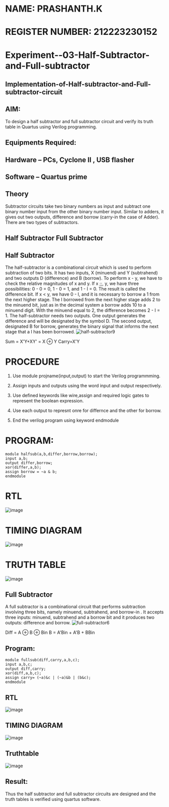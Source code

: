 # NAME: PRASHANTH.K
# REGISTER NUMBER: 212223230152

# Experiment--03-Half-Subtractor-and-Full-subtractor
## Implementation-of-Half-subtractor-and-Full-subtractor-circuit

## AIM:
To design a half subtractor and full subtractor circuit and verify its truth table in Quartus using Verilog programming.

## Equipments Required:
## Hardware – PCs, Cyclone II , USB flasher
## Software – Quartus prime
## Theory
Subtractor circuits take two binary numbers as input and subtract one binary number input from the other binary number input. Similar to adders, it gives out two outputs, difference and borrow (carry-in the case of Adder). There are two types of subtractors.

## Half Subtractor Full Subtractor
## Half Subtractor
The half-subtractor is a combinational circuit which is used to perform subtraction of two bits. It has two inputs, X (minuend) and Y (subtrahend) and two outputs D (difference) and B (borrow). To perform x - y, we have to check the relative magnitudes of x and y. If x ;;, y, we have three possibilities: 0 - 0 = 0, 1 - 0 = 1, and 1 - I = 0. The result is called the difference bit. If x < y, we have 0 - I, and it is necessary to borrow a 1 from the next higher stage. The I borrowed from the next higher stage adds 2 to the minuend bit, just as in the decimal system a borrow adds 10 to a minuend digit. With the minuend equal to 2, the difference becomes 2 - I = 1. The half-subtractor needs two outputs. One output generates the difference and will be designated by the symbol D. The second output, designated B for borrow, generates the binary signal that informs the next stage that a I has been borrowed.
![half-subtractor9](https://user-images.githubusercontent.com/36288975/166112538-58c3bc7c-ee5d-4e6a-ac8d-8e8328efe27a.png)

Sum = X'Y+XY' = X ⊕ Y
Carry=X'Y

# PROCEDURE
1) Use module projname(input,output) to start the Verilog programmming.

2) Assign inputs and outputs using the word input and output respectively.

3) Use defined keywords like wire,assign and required logic gates to represent the boolean expression.

4) Use each output to represnt onre for differnce and the other for borrow.

5) End the verilog program using keyword endmodule

# PROGRAM:
```
module halfsub(a,b,differ,borrow,borrow);
input a,b;
output differ,borrow;
xor(differ,a,b);
assign borrow = ~a & b;
endmodule
```
# RTL
![image](https://github.com/kannan-nagaraju/Experiment--03-Half-Subtractor-and-Full-subtractor/assets/145742755/a6719c94-ce4d-4270-95ad-f9ac6c0ca3db)

# TIMING DIAGRAM
![image](https://github.com/kannan-nagaraju/Experiment--03-Half-Subtractor-and-Full-subtractor/assets/145742755/78dff93f-2ced-4fe1-a0f2-7ad049998906)

# TRUTH TABLE
![image](https://github.com/kannan-nagaraju/Experiment--03-Half-Subtractor-and-Full-subtractor/assets/145742755/19fe1f9a-5914-440d-8356-5ab90a2862e7)


## Full Subtractor
A full subtractor is a combinational circuit that performs subtraction involving three bits, namely minuend, subtrahend, and borrow-in . It accepts three inputs: minuend, subtrahend and a borrow bit and it produces two outputs: difference and borrow. 
![full-subtractor6](https://user-images.githubusercontent.com/36288975/166112541-24c68359-3de8-4674-ae22-8272ffc385ed.png)


Diff = A ⊕ B ⊕ Bin B = A'Bin + A'B + BBin


## Program:
```
module fullsub(diff,carry,a,b,c);
input a,b,c;
output diff,carry;
xor(diff,a,b,c);
assign carry= (~a)&c | (~a)&b | (b&c);
endmodule
```
## RTL
![image](https://github.com/kannan-nagaraju/Experiment--03-Half-Subtractor-and-Full-subtractor/assets/145742755/fc3e993d-1e12-4679-9064-94f61d66582a)

## TIMING DIAGRAM
![image](https://github.com/kannan-nagaraju/Experiment--03-Half-Subtractor-and-Full-subtractor/assets/145742755/e6cb425b-a3d5-4206-a569-7a248872bc39)

## Truthtable
![image](https://github.com/kannan-nagaraju/Experiment--03-Half-Subtractor-and-Full-subtractor/assets/145742755/abb2e69f-e428-4499-98d5-46e95fa5dcd8)


## Result:
Thus the half subtractor and full subtractor circuits are designed and the truth tables is verified using quartus software.
